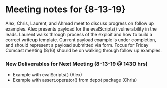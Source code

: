 # Meeting notes for {8-13-19}

Alex, Chris, Laurent, and Ahmad meet to discuss progress on follow up examples. Alex presents payload for the evalScripts() vulnerability in the leads.  Laurent walks through process of the exploit and how to build a correct writeup template. Current payload example is under completion, and should represent a payload submitted via form. Focus for Friday Comcast meeting (8/16) should be on walking through follow up examples.

### New Deliverables for Next Meeting (8-13-19 @ 1430 hrs)
- Example with evalScripts() (Alex)
- Example with assert.operator() from depot package (Chris)

